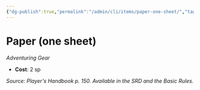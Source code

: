 ```yaml
---
{"dg-publish":true,"permalink":"/admin/cli/items/paper-one-sheet/","tags":["compendium/src/5e/phb","item/gear"],"updated":"2025-01-11T15:32:18.720+00:00"}
---
```


# Paper (one sheet)
*Adventuring Gear*  

- **Cost**: 2 sp

*Source: Player's Handbook p. 150. Available in the SRD and the Basic Rules.*